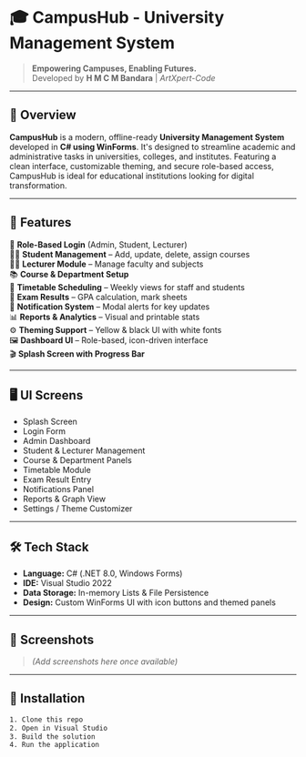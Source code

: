 # 🎓 CampusHub - University Management System

> **Empowering Campuses, Enabling Futures.**  
> Developed by **H M C M Bandara** | *ArtXpert-Code*

---

## 📌 Overview

**CampusHub** is a modern, offline-ready **University Management System** developed in **C# using WinForms**. It's designed to streamline academic and administrative tasks in universities, colleges, and institutes. Featuring a clean interface, customizable theming, and secure role-based access, CampusHub is ideal for educational institutions looking for digital transformation.

---

## 🚀 Features

🔐 **Role-Based Login** (Admin, Student, Lecturer)  
👩‍🎓 **Student Management** – Add, update, delete, assign courses  
👨‍🏫 **Lecturer Module** – Manage faculty and subjects  
📚 **Course & Department Setup**  
📅 **Timetable Scheduling** – Weekly views for staff and students  
📝 **Exam Results** – GPA calculation, mark sheets  
🔔 **Notification System** – Modal alerts for key updates  
📊 **Reports & Analytics** – Visual and printable stats  
⚙️ **Theming Support** – Yellow & black UI with white fonts  
🖼️ **Dashboard UI** – Role-based, icon-driven interface  
🎬 **Splash Screen with Progress Bar**

---

## 🖥️ UI Screens

- Splash Screen  
- Login Form  
- Admin Dashboard  
- Student & Lecturer Management  
- Course & Department Panels  
- Timetable Module  
- Exam Result Entry  
- Notifications Panel  
- Reports & Graph View  
- Settings / Theme Customizer

---

## 🛠️ Tech Stack

- **Language:** C# (.NET 8.0, Windows Forms)  
- **IDE:** Visual Studio 2022  
- **Data Storage:** In-memory Lists & File Persistence  
- **Design:** Custom WinForms UI with icon buttons and themed panels

---

## 📸 Screenshots

> *(Add screenshots here once available)*  


---

## 📝 Installation

```bash
1. Clone this repo
2. Open in Visual Studio
3. Build the solution
4. Run the application

